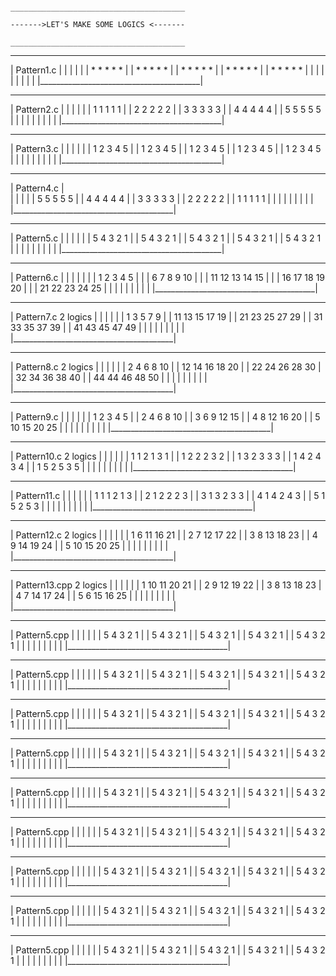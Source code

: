 
                                                                                    _______________________________________
                                                                                    ------->LET'S MAKE SOME LOGICS <-------
                                                                                    _______________________________________





 ________________________________________
| Pattern1.c                             |
|                                        |
|                                        |
|          * * * * *                     |
|          * * * * *                     |
|          * * * * *                     |
|          * * * * *                     |
|          * * * * *                     |
|                                        |
|                                        |
|                                        |
|                                        |
|________________________________________|


 ________________________________________
| Pattern2.c                             |
|                                        |
|                                        |
|          1 1 1 1 1                     |
|          2 2 2 2 2                     |
|          3 3 3 3 3                     |
|          4 4 4 4 4                     |
|          5 5 5 5 5                     |
|                                        |
|                                        |
|                                        |
|                                        |
|________________________________________|



 ________________________________________
| Pattern3.c                             |
|                                        |
|                                        |
|          1 2 3 4 5                     |
|          1 2 3 4 5                     |
|          1 2 3 4 5                     |
|          1 2 3 4 5                     |
|          1 2 3 4 5                     |
|                                        |
|                                        |
|                                        |
|                                        |
|________________________________________|



 ________________________________________
| Pattern4.c                             |     
|                                        |
|                                        |
|          5 5 5 5 5                     |
|          4 4 4 4 4                     |
|          3 3 3 3 3                     |
|          2 2 2 2 2                     |
|          1 1 1 1 1                     |
|                                        |
|                                        |
|                                        |
|                                        |
|________________________________________|
 


 ________________________________________
| Pattern5.c                             |
|                                        |
|                                        |
|          5 4 3 2 1                     |
|          5 4 3 2 1                     |
|          5 4 3 2 1                     |
|          5 4 3 2 1                     |
|          5 4 3 2 1                     |
|                                        |
|                                        |
|                                        |
|                                        |
|________________________________________|



 ________________________________________
| Pattern6.c                             |
|                                        |
|                                        |
|        |  1  2  3  4  5                |
|        |  6  7  8  9 10                |
|        | 11 12 13 14 15                |
|        | 16 17 18 19 20                |
|        | 21 22 23 24 25                |
|                                        |
|                                        |
|                                        |
|                                        |
|________________________________________|





 ________________________________________
| Pattern7.c                    2 logics |
|                                        |
|                                        |
|          1  3  5  7  9                 |
|         11 13 15 17 19                 |
|         21 23 25 27 29                 |
|         31 33 35 37 39                 |
|         41 43 45 47 49                 |
|                                        |
|                                        |
|                                        |
|                                        |
|________________________________________|





 ________________________________________
| Pattern8.c                   2 logics  |
|                                        |
|                                        |
|           2  4  6  8 10                |
|          12 14 16 18 20                |
|          22 24 26 28 30                |
|          32 34 36 38 40                |
|          44 44 46 48 50                |
|                                        |
|                                        |
|                                        |
|                                        |
|________________________________________|





 ________________________________________
| Pattern9.c                             |
|                                        |
|                                        |
|          1  2  3  4  5                 |
|          2  4  6  8 10                 |
|          3  6  9 12 15                 |
|          4  8 12 16 20                 |
|          5 10 15 20 25                 |
|                                        |
|                                        |
|                                        |
|                                        |
|________________________________________|





 ________________________________________
| Pattern10.c                  2 logics  |
|                                        |
|                                        |
|          1 1 2 1 3 1                   |
|          1 2 2 2 3 2                   |
|          1 3 2 3 3 3                   |
|          1 4 2 4 3 4                   |
|          1 5 2 5 3 5                   |
|                                        |
|                                        |
|                                        |
|                                        |
|________________________________________|






 ________________________________________
| Pattern11.c                            |
|                                        |
|                                        |
|          1 1 1 2 1 3                   |
|          2 1 2 2 2 3                   |
|          3 1 3 2 3 3                   |
|          4 1 4 2 4 3                   |
|          5 1 5 2 5 3                   |
|                                        |
|                                        |
|                                        |
|                                        |
|________________________________________|





 ________________________________________
| Pattern12.c                  2 logics  |
|                                        |
|                                        |
|          1 6 11 16 21                  |
|          2 7 12 17 22                  |
|          3 8 13 18 23                  |
|          4 9 14 19 24                  |
|          5 10 15 20 25                 |
|                                        |
|                                        |
|                                        |
|                                        |
|________________________________________|





 ________________________________________
| Pattern13.cpp             2 logics     |
|                                        |
|                                        |
|          1 10 11 20 21                 |
|          2 9  12 19 22                 |
|          3 8  13 18 23                 |
|          4 7  14 17 24                 |
|          5 6  15 16 25                 |
|                                        |
|                                        |
|                                        |
|                                        |
|________________________________________|





 ________________________________________
| Pattern5.cpp                           |
|                                        |
|                                        |
|          5 4 3 2 1                     |
|          5 4 3 2 1                     |
|          5 4 3 2 1                     |
|          5 4 3 2 1                     |
|          5 4 3 2 1                     |
|                                        |
|                                        |
|                                        |
|                                        |
|________________________________________|





 ________________________________________
| Pattern5.cpp                           |
|                                        |
|                                        |
|          5 4 3 2 1                     |
|          5 4 3 2 1                     |
|          5 4 3 2 1                     |
|          5 4 3 2 1                     |
|          5 4 3 2 1                     |
|                                        |
|                                        |
|                                        |
|                                        |
|________________________________________|





  ________________________________________
| Pattern5.cpp                           |
|                                        |
|                                        |
|          5 4 3 2 1                     |
|          5 4 3 2 1                     |
|          5 4 3 2 1                     |
|          5 4 3 2 1                     |
|          5 4 3 2 1                     |
|                                        |
|                                        |
|                                        |
|                                        |
|________________________________________|





  ________________________________________
| Pattern5.cpp                           |
|                                        |
|                                        |
|          5 4 3 2 1                     |
|          5 4 3 2 1                     |
|          5 4 3 2 1                     |
|          5 4 3 2 1                     |
|          5 4 3 2 1                     |
|                                        |
|                                        |
|                                        |
|                                        |
|________________________________________|





  ________________________________________
| Pattern5.cpp                           |
|                                        |
|                                        |
|          5 4 3 2 1                     |
|          5 4 3 2 1                     |
|          5 4 3 2 1                     |
|          5 4 3 2 1                     |
|          5 4 3 2 1                     |
|                                        |
|                                        |
|                                        |
|                                        |
|________________________________________|





  ________________________________________
| Pattern5.cpp                           |
|                                        |
|                                        |
|          5 4 3 2 1                     |
|          5 4 3 2 1                     |
|          5 4 3 2 1                     |
|          5 4 3 2 1                     |
|          5 4 3 2 1                     |
|                                        |
|                                        |
|                                        |
|                                        |
|________________________________________|
 




 ________________________________________
| Pattern5.cpp                           |
|                                        |
|                                        |
|          5 4 3 2 1                     |
|          5 4 3 2 1                     |
|          5 4 3 2 1                     |
|          5 4 3 2 1                     |
|          5 4 3 2 1                     |
|                                        |
|                                        |
|                                        |
|                                        |
|________________________________________|
 



 ________________________________________
| Pattern5.cpp                           |
|                                        |
|                                        |
|          5 4 3 2 1                     |
|          5 4 3 2 1                     |
|          5 4 3 2 1                     |
|          5 4 3 2 1                     |
|          5 4 3 2 1                     |
|                                        |
|                                        |
|                                        |
|                                        |
|________________________________________|
 


  ________________________________________
| Pattern5.cpp                           |
|                                        |
|                                        |
|          5 4 3 2 1                     |
|          5 4 3 2 1                     |
|          5 4 3 2 1                     |
|          5 4 3 2 1                     |
|          5 4 3 2 1                     |
|                                        |
|                                        |
|                                        |
|                                        |
|________________________________________|
 
